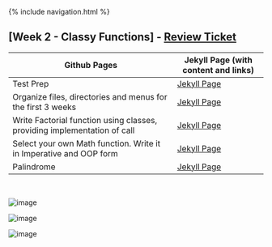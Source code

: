 {% include navigation.html %}

## [Week 2 - Classy Functions] - [Review Ticket](https://github.com/Gennalynb123/Individual-Algorithmic-Project/issues/3)

| Github Pages | Jekyll Page (with content and links)| 
| --- | --- |
| Test Prep | [Jekyll Page](https://gennalynb123.github.io/Individual-Algorithmic-Project/TestPrep3) |
| Organize files, directories and menus for the first 3 weeks | [Jekyll Page](https://gennalynb123.github.io/Individual-Algorithmic-Project/OrganizeFiles) |
| Write Factorial function using classes, providing implementation of call | [Jekyll Page](https://gennalynb123.github.io/Individual-Algorithmic-Project/factorial) |
| Select your own Math function. Write it in Imperative and OOP form | [Jekyll Page](https://gennalynb123.github.io/Individual-Algorithmic-Project/math) |
| Palindrome | [Jekyll Page](https://gennalynb123.github.io/Individual-Algorithmic-Project/palindrome) | 

<br>

![image](https://user-images.githubusercontent.com/89223650/159558554-60efff0f-95bf-4d02-83d5-5c69ec38a847.png)

![image](https://user-images.githubusercontent.com/89223650/159558621-8b8d6f29-1823-4b6d-9f59-02788c86219d.png)

![image](https://user-images.githubusercontent.com/89223650/159558655-81c28e62-86a2-472a-86c9-fb92ae43b4ea.png)